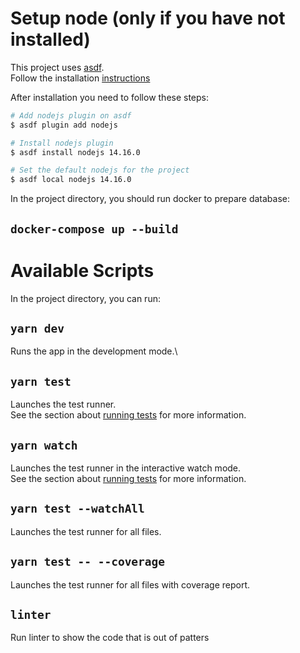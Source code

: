 # Setup node (only if you have not installed)

This project uses [asdf](https://asdf-vm.com/#/). \
Follow the installation [instructions](https://asdf-vm.com/#/core-manage-asdf?id=asdf)

After installation you need to follow these steps:

```bash
# Add nodejs plugin on asdf
$ asdf plugin add nodejs

# Install nodejs plugin
$ asdf install nodejs 14.16.0

# Set the default nodejs for the project
$ asdf local nodejs 14.16.0
```

In the project directory, you should run docker to prepare database: 

## `docker-compose up --build`

# Available Scripts

In the project directory, you can run:

## `yarn dev`

Runs the app in the development mode.\

## `yarn test`

Launches the test runner.\
See the section about [running tests](https://facebook.github.io/create-react-app/docs/running-tests) for more information.

## `yarn watch`

Launches the test runner in the interactive watch mode.\
See the section about [running tests](https://facebook.github.io/create-react-app/docs/running-tests) for more information.

## `yarn test --watchAll`

Launches the test runner for all files.

## `yarn test -- --coverage`

Launches the test runner for all files with coverage report.

## `linter`

Run linter to show the code that is out of patters